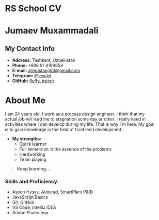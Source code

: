 # RS School CV
# Jumaev Muxammadali
## My Contact Info
-   **Address:**  Tashkent, Uzbekistan
-   **Phone:**  +998 91 4199858
-   **E-mail:**  alimustang63@gmail.com
-  **Telegram:** [@iexolet](https://t.me/iexolet)
-   **GitHub:**  [fluffy_bstcdr](https://github.com/bstcdr)

# About Me
I am 24 years old, I work as a process design engineer. I think that my actual job will lead me to stagnation some day or other. I really need in activities where I can develop during my life. That is why I`m here. My goal is to gain knowledge in the field of front-end development.

-   **My strengths:**
    -   Quick learner
    -   Full immersion in the essence of the problems
    -   Hardworking
    -   Team playing

> **Keep learning…**

### Skills and Proficiency:

-   Aspen Hysys, Autocad, SmartPlant P&ID
-   JavaScript Basics
-   Git, GitHub
-   VS Code, IntelliJ IDEA
-   Adobe Photoshop